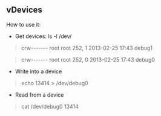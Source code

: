 vDevices
---------------

How to use it:

- Get devices: ls -l /dev/

> crw------- root     root     252,   1 2013-02-25 17:43 debug1

> crw------- root     root     252,   0 2013-02-25 17:43 debug0

- Write into a device

> echo 13414 > /dev/debug0

- Read from a device

> cat /dev/debug0
> 13414